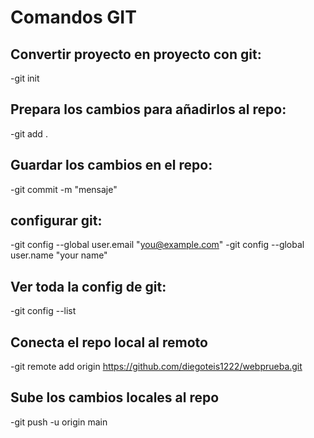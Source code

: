 # Comandos **GIT**

## Convertir proyecto en proyecto con git: 
-git init

## Prepara los cambios para añadirlos al repo: 
-git add .

## Guardar los cambios en el repo: 
-git commit -m "mensaje" 

## configurar git:
-git config --global user.email "you@example.com"
-git config --global user.name "your name"

## Ver toda la config de git: 
-git config --list

## Conecta el repo local al remoto
-git remote add origin https://github.com/diegoteis1222/webprueba.git

## Sube los cambios locales al repo
-git push -u origin main